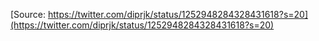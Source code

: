 [Source: https://twitter.com/diprjk/status/1252948284328431618?s=20](https://twitter.com/diprjk/status/1252948284328431618?s=20)